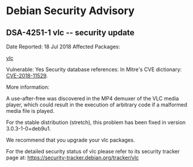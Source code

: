 
Debian Security Advisory
========================


DSA-4251-1 vlc -- security update
---------------------------------



Date Reported:
18 Jul 2018
Affected Packages:

[vlc](https://packages.debian.org/src:vlc)

Vulnerable:
Yes
Security database references:
In Mitre's CVE dictionary: [CVE-2018-11529](https://security-tracker.debian.org/tracker/CVE-2018-11529).  

More information:

A use-after-free was discovered in the MP4 demuxer of the VLC media
player, which could result in the execution of arbitrary code if a
malformed media file is played.


For the stable distribution (stretch), this problem has been fixed in
version 3.0.3-1-0+deb9u1.


We recommend that you upgrade your vlc packages.


For the detailed security status of vlc please refer to
its security tracker page at:
<https://security-tracker.debian.org/tracker/vlc>





